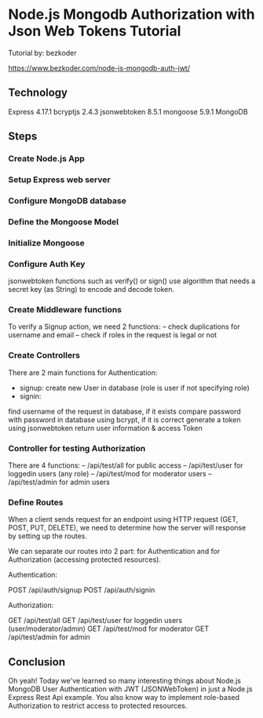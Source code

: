 # Node.js Mongodb Authorization with Json Web Tokens Tutorial 

Tutorial by: bezkoder

https://www.bezkoder.com/node-js-mongodb-auth-jwt/


## Technology
Express 4.17.1
bcryptjs 2.4.3
jsonwebtoken 8.5.1
mongoose 5.9.1
MongoDB

## Steps

### Create Node.js App

### Setup Express web server

### Configure MongoDB database

### Define the Mongoose Model

### Initialize Mongoose

### Configure Auth Key

jsonwebtoken functions such as verify() or sign() use algorithm that needs a secret key (as String) to encode and decode token.

### Create Middleware functions

To verify a Signup action, we need 2 functions:
– check duplications for username and email
– check if roles in the request is legal or not

### Create Controllers

There are 2 main functions for Authentication:
- signup: create new User in database (role is user if not specifying role)
- signin:

find username of the request in database, if it exists
compare password with password in database using bcrypt, if it is correct
generate a token using jsonwebtoken
return user information & access Token

### Controller for testing Authorization

There are 4 functions:
– /api/test/all for public access
– /api/test/user for loggedin users (any role)
– /api/test/mod for moderator users
– /api/test/admin for admin users

### Define Routes

When a client sends request for an endpoint using HTTP request (GET, POST, PUT, DELETE), we need to determine how the server will response by setting up the routes.

We can separate our routes into 2 part: for Authentication and for Authorization (accessing protected resources).

Authentication:

POST /api/auth/signup
POST /api/auth/signin

Authorization:

GET /api/test/all
GET /api/test/user for loggedin users (user/moderator/admin)
GET /api/test/mod for moderator
GET /api/test/admin for admin


## Conclusion

Oh yeah! Today we've learned so many interesting things about Node.js MongoDB User Authentication with JWT (JSONWebToken) in just a Node.js Express Rest Api example. You also know way to implement role-based Authorization to restrict access to protected resources.